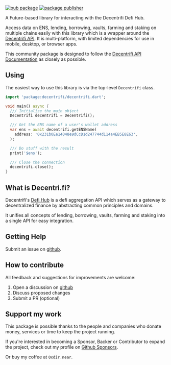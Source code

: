 [![pub package](https://img.shields.io/pub/v/decentrifi.svg)](https://pub.dev/packages/decentrifi)
[![package publisher](https://img.shields.io/pub/publisher/decentrifi.svg)](https://pub.dev/packages/decentrifi/publisher)

A Future-based library for interacting with the Decentrifi Defi Hub. 

Access data on ENS, lending, borrowing, vaults, farming and staking on multiple chains 
easily with this library which is a wrapper around the [Decentrifi API]. It is 
multi-platform, with limited dependencies for use in mobile, desktop, or browser apps.

[Decentrifi API]: https://docs.decentri.fi/

This community package is designed to follow the [Decentrifi API Documentation] as closely
as possible.

[Decentrifi API Documentation]: https://docs.decentri.fi/

## Using

The easiest way to use this library is via the top-level ```Decentrifi``` class.

```dart
import 'package:decentrifi/decentrifi.dart';

void main() async {
  /// Initialize the main object
  Decentrifi decentrifi = Decentrifi();

  /// Get the ENS name of a user's wallet address
  var ens = await decentrifi.getENSName(
    address: '0x231b0Ee14048e9dCcD1d247744d114a4EB5E8E63',
  );

  /// Do stuff with the result
  print('$ens');

  /// Close the connection
  decentrifi.close();
}

```

## What is Decentri.fi?

Decentrifi's [Defi Hub] is a defi aggregation API which serves
as a gateway to decentralized finance by abstracting common
principles and domains.

It unifies all concepts of lending, borrowing, vaults, farming
and staking into a single API for easy integration.

[Defi Hub]: https://decentri.fi/

## Getting Help

Submit an issue on [github].

[github]: https://github.com/0xdir/decentrifi

## How to contribute

All feedback and suggestions for improvements are welcome:

1. Open a discussion on [github]
2. Discuss proposed changes
3. Submit a PR (optional)

[github]: https://github.com/0xdir/decentrifi

## Support my work

This package is possible thanks to the people and companies
who donate money, services or time to keep the project running.

If you're interested in becoming a Sponsor, Backer or Contributor
to expand the project, check out my profile on [Github Sponsors].

[Github Sponsors]: https://github.com/sponsors/0xdir

Or buy my coffee at `0xdir.near`.